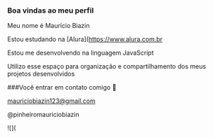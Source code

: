### Boa vindas ao meu perfil

Meu nome é Maurício Biazin

Estou estudando na [Alura](https://www.alura.com.br

Estou me desenvolvendo na linguagem JavaScript

Utilizo esse espaço para organização e compartilhamento dos meus projetos desenvolvidos

###Você entrar em contato comigo 📩

mauriciobiazin123@gmail.com

@pinheiromauriciobiazin

![](
